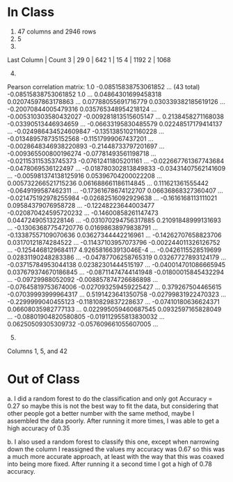 # In Class

1. 47 columns and 2946 rows
2. 5
3.

Last Column | Count
3           | 29
0           | 642
1           | 15
4           | 1192
2           | 1068

4.

Pearson correlation matrix:
1.0                     -0.08515838753061852   ... (43 total)
-0.08515838753061852    1.0                    ...
0.04864301699458318     0.02074597863178863    ...
0.07788055691716779     0.030339382185619126   ...
-0.20070844005479316    0.035765348954218124   ...
-0.005310303580432027   -0.009281813515605147  ...
0.2138458271168038      -0.03390513446934659   ...
-0.06633195830485579    0.02248517179414137    ...
-0.024986434524609847   -0.13513851021160228   ...
-0.013489578735152568   -0.11517999067437201   ...
-0.0028648346938220893  -0.21448733797201697   ...
-0.009365500800196274   -0.07781493561198718   ...
-0.021153115353745373   -0.07612411805201161   ...
-0.022667761367743684   -0.0478069536122497    ...
-0.018780302813849833   -0.03431407562141609   ...
-0.005981374138125916   0.05396704200022208    ...
0.005732266521715236    0.061688661186114845   ...
0.111621361555442       -0.0649199587462311    ...
-0.17361678674122707    0.06636868327360407    ...
-0.021475192978255984   -0.02682516092929638   ...
-0.1616168113111021     0.09584379076958728    ...
-0.12248223644003477    -0.020870424595720232  ...
-0.14600858261147473    0.04472490513228146    ...
-0.031070294756317885   0.21091848999131693    ...
-0.13063687754720776    0.01698638979838791    ...
-0.13387557109070636    0.03627344442216961    ...
-0.14262707658823706    0.03170121874284522    ...
-0.11437103957073796    -0.002244011326126752  ...
-0.1254468129684117     4.926581663913046E-4   ...
-0.0426115528519699     0.02831190248283386    ...
-0.04787706258765319    0.03267727893124179    ...
-0.03715784953044138    0.02382301444515197    ...
-0.040014701086665945   0.037679374670186845   ...
-0.08711474744141948    -0.01800015845432294   ...
-0.09729988052092       -0.008857874726686898  ...
-0.07645819753674006    -0.027093259459225427  ...
0.379267504465615       -0.07039993999964317   ...
0.5191423641350758      -0.02799831922470323   ...
-0.2299999040455123     -0.11810829837228637   ...
-0.07410180636624371    0.06608035982777133    ...
0.022995059460687545    0.0932597165828049     ...
-0.08801904820580805    -0.019112955813830032  ...
0.06250509305309732     -0.057609661055607005  ...


5.

Columns 1, 5, and 42


# Out of Class

a. 
I did a random forest to do the classification and only got
Accuracy = 0.27
so maybe this is not the best way to fit the data, but considering that other people got a better number with the same method, maybe I assembled the data poorly.
After running it more times, I was able to get a high accuracy of 0.35

b. 
I also used a random forest to classify this one, except when narrowing down the column I reassigned the values
my accuracy was 0.67
so this was a much more accurate approach, at least with the way that this was coaxed into being more fixed. After running it a second time I got a high of 0.78 accuracy. 
